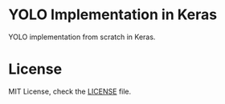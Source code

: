 # YOLO Implementation in Keras
YOLO implementation from scratch in Keras.

# License
MIT License, check the [LICENSE](LICENSE) file.